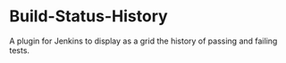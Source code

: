Build-Status-History
====================

A plugin for Jenkins to display as a grid the history of passing and failing tests.
